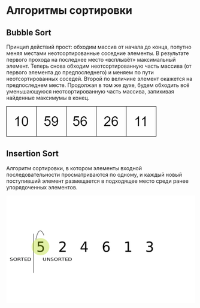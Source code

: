 # Алгоритмы сортировки

## Bubble Sort

Принцип действий прост: обходим массив от начала до конца, попутно меняя местами неотсортированные соседние элементы. В результате первого прохода на последнее место «всплывёт» максимальный элемент. Теперь снова обходим неотсортированную часть массива (от первого элемента до предпоследнего) и меняем по пути неотсортированных соседей. Второй по величине элемент окажется на предпоследнем месте. Продолжая в том же духе, будем обходить всё уменьшающуюся неотсортированную часть массива, запихивая найденные максимумы в конец.

![Alt Text](https://github.com/kaarenina/AlgorithmWorkshop/blob/SortingAlgorithms/SortingAlgorithms/images/bubbleSort.gif)


## Insertion Sort

Алгоритм сортировки, в котором элементы входной последовательности просматриваются по одному, и каждый новый поступивший элемент размещается в подходящее место среди ранее упорядоченных элементов.

![Alt Text](https://github.com/kaarenina/AlgorithmWorkshop/blob/SortingAlgorithms/SortingAlgorithms/images/insertionSort.gif)
